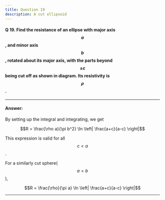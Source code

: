 ```yaml
--- 
title: Question 19
description: A cut ellipsoid
---
```


<script src="https://cdn.mathjax.org/mathjax/latest/MathJax.js?config=TeX-AMS-MML_HTMLorMML" type="text/javascript"></script>

#### Q 19. Find the resistance of an ellipse with major axis $$a$$, and minor axis $$b$$, rotated about its major axis, with the parts beyond $$\pm c$$ being cut off as shown in diagram. Its resistivity is $$\rho$$.

---

#### Answer:

By setting up the integral and integrating, we get

$$R = \frac{\rho a}{\pi b^2} \ln \left| \frac{a+c}{a-c} \right|$$

This expression is valid for all $$c < a$$.

For a similarly cut sphere($$a=b$$),

$$R = \frac{\rho}{\pi a} \ln \left| \frac{a+c}{a-c} \right|$$

---
